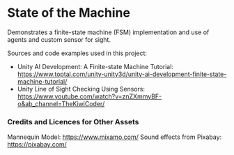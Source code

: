 # State of the Machine
Demonstrates a finite-state machine (FSM) implementation and use of agents and custom sensor for sight.

Sources and code examples used in this project:
- Unity AI Development: A Finite-state Machine Tutorial: https://www.toptal.com/unity-unity3d/unity-ai-development-finite-state-machine-tutorial/
- Unity Line of Sight Checking Using Sensors: https://www.youtube.com/watch?v=znZXmmyBF-o&ab_channel=TheKiwiCoder/

### Credits and Licences for Other Assets
Mannequin Model: https://www.mixamo.com/
Sound effects from Pixabay: https://pixabay.com/
